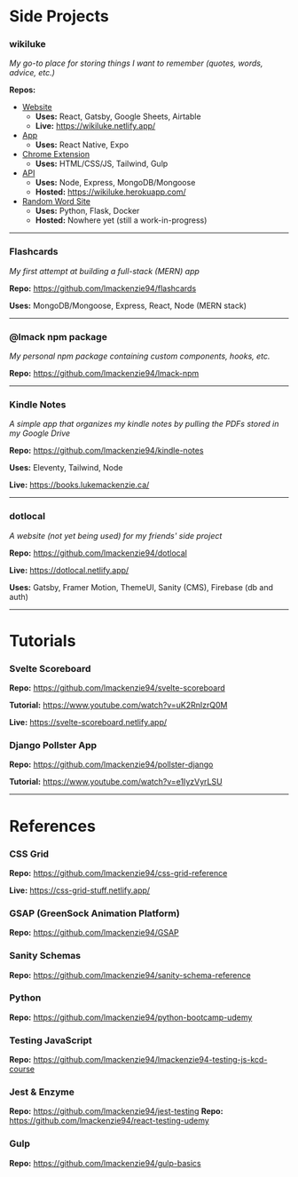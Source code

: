 # Side Projects

### wikiluke
*My go-to place for storing things I want to remember (quotes, words, advice, etc.)*

**Repos:**
- [Website](https://github.com/lmackenzie94/wikiluke-web)
  - **Uses:** React, Gatsby, Google Sheets, Airtable
  - **Live:** https://wikiluke.netlify.app/
- [App](https://github.com/lmackenzie94/wikiluke-app)
  - **Uses:** React Native, Expo
- [Chrome Extension](https://github.com/lmackenzie94/wikiluke-chrome-ext)
  - **Uses:** HTML/CSS/JS, Tailwind, Gulp
- [API](https://github.com/lmackenzie94/wikiluke-api)
  - **Uses:** Node, Express, MongoDB/Mongoose
  - **Hosted:** https://wikiluke.herokuapp.com/
- [Random Word Site](https://github.com/lmackenzie94/wikiluke-random-word-py)
  - **Uses:** Python, Flask, Docker
  - **Hosted:** Nowhere yet (still a work-in-progress)

<hr>

### Flashcards
*My first attempt at building a full-stack (MERN) app*

**Repo:** https://github.com/lmackenzie94/flashcards

**Uses:** MongoDB/Mongoose, Express, React, Node (MERN stack)

<hr>

### @lmack npm package
*My personal npm package containing custom components, hooks, etc.*

**Repo:** https://github.com/lmackenzie94/lmack-npm

<hr>

### Kindle Notes
*A simple app that organizes my kindle notes by pulling the PDFs stored in my Google Drive*

**Repo:** https://github.com/lmackenzie94/kindle-notes

**Uses:** Eleventy, Tailwind, Node

**Live:** https://books.lukemackenzie.ca/

<hr>

### dotlocal
*A website (not yet being used) for my friends' side project*

**Repo:** https://github.com/lmackenzie94/dotlocal

**Live:** https://dotlocal.netlify.app/

**Uses:** Gatsby, Framer Motion, ThemeUI, Sanity (CMS), Firebase (db and auth)

<hr>

# Tutorials

### Svelte Scoreboard

**Repo:** https://github.com/lmackenzie94/svelte-scoreboard

**Tutorial:** https://www.youtube.com/watch?v=uK2RnIzrQ0M

**Live:** https://svelte-scoreboard.netlify.app/

### Django Pollster App

**Repo:** https://github.com/lmackenzie94/pollster-django

**Tutorial:** https://www.youtube.com/watch?v=e1IyzVyrLSU

<hr>

# References

### CSS Grid

**Repo:** https://github.com/lmackenzie94/css-grid-reference

**Live:** https://css-grid-stuff.netlify.app/

### GSAP (GreenSock Animation Platform)

**Repo:** https://github.com/lmackenzie94/GSAP

### Sanity Schemas

**Repo:** https://github.com/lmackenzie94/sanity-schema-reference

### Python

**Repo:** https://github.com/lmackenzie94/python-bootcamp-udemy

### Testing JavaScript

**Repo:** https://github.com/lmackenzie94/lmackenzie94-testing-js-kcd-course

### Jest & Enzyme

**Repo:** https://github.com/lmackenzie94/jest-testing
**Repo:** https://github.com/lmackenzie94/react-testing-udemy

### Gulp

**Repo:** https://github.com/lmackenzie94/gulp-basics
